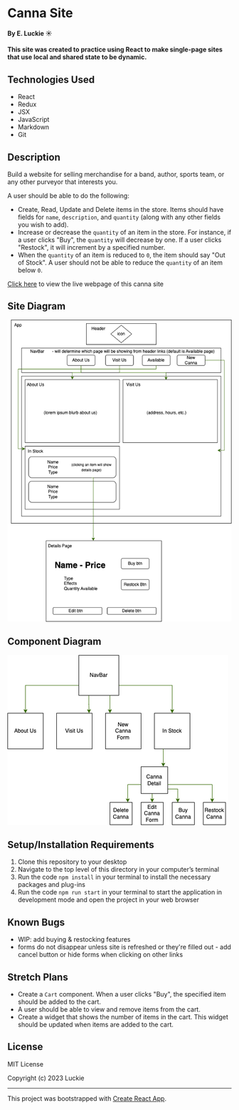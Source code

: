 # Canna Site

#### By E. Luckie ☀️

#### This site was created to practice using React to make single-page sites that use local and shared state to be dynamic.

## Technologies Used

* React
* Redux
* JSX
* JavaScript
* Markdown
* Git

## Description

Build a website for selling merchandise for a band, author, sports team, or any other purveyor that interests you.

A user should be able to do the following:

* Create, Read, Update and Delete items in the store. Items should have fields for ``name``, ``description``, and ``quantity`` (along with any other fields you wish to add).
* Increase or decrease the ``quantity`` of an item in the store. For instance, if a user clicks "Buy", the ``quantity`` will decrease by one. If a user clicks "Restock", it will increment by a specified number.
* When the ``quantity`` of an item is reduced to ``0``, the item should say "Out of Stock". A user should not be able to reduce the ``quantity`` of an item below ``0``.

[Click here](https://eluckie.github.io/canna-site/) to view the live webpage of this canna site

## Site Diagram
![site diagram](./src/img/canna-site-diagram.png)

## Component Diagram
![component diagram](./src/img/canna-components.png)


## Setup/Installation Requirements

1. Clone this repository to your desktop
2. Navigate to the top level of this directory in your computer’s terminal
3. Run the code ```npm install``` in your terminal to install the necessary packages and plug-ins
4. Run the code ```npm run start``` in your terminal to start the application in development mode and open the project in your web browser

## Known Bugs

* WIP: add buying & restocking features
* forms do not disappear unless site is refreshed or they're filled out - add cancel button or hide forms when clicking on other links

## Stretch Plans

* Create a ``Cart`` component. When a user clicks "Buy", the specified item should be added to the cart.
* A user should be able to view and remove items from the cart.
* Create a widget that shows the number of items in the cart. This widget should be updated when items are added to the cart.

## License

MIT License

Copyright (c) 2023 Luckie

______________

This project was bootstrapped with [Create React App](https://github.com/facebook/create-react-app).